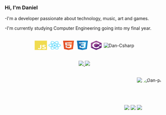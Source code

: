 ### Hi, I'm Daniel
-I'm a developer passionate about technology, music, art and games.

-I'm currently studying Computer Engineering going into my final year.

<div style="display: inline_block" align="center"><br>
  <img align="center" alt="Dan-Js" height="30" width="40" src="https://raw.githubusercontent.com/devicons/devicon/master/icons/javascript/javascript-plain.svg">
  <img align="center" alt="Dan-React" height="30" width="40" src="https://raw.githubusercontent.com/devicons/devicon/master/icons/react/react-original.svg">
  <img align="center" alt="Dan-HTML" height="30" width="40" src="https://raw.githubusercontent.com/devicons/devicon/master/icons/html5/html5-original.svg">
  <img align="center" alt="Dan-CSS" height="30" width="40" src="https://raw.githubusercontent.com/devicons/devicon/master/icons/css3/css3-original.svg">
  <img align="center" alt="Dan-Csharp" height="30" width="40" src="https://raw.githubusercontent.com/devicons/devicon/master/icons/csharp/csharp-original.svg">
  <img align="center" alt="Dan-Csharp" height="30" width="40" src="https://cdn.jsdelivr.net/gh/devicons/devicon/icons/unity/unity-original.svg">
</div>
<br>
<br>
<div align="center" display="inline_block">
  <a href="https://github.com/Dan-nsg">
  <img height="140em" src="https://github-readme-stats.vercel.app/api?username=Dan-nsg&show_icons=true&theme=dark&include_all_commits=true&count_private=true"/>
  <img height="140em" src="https://github-readme-stats.vercel.app/api/top-langs/?username=Dan-nsg&theme=dark"/>
</div>

<br>
<br>
<div> 
  <div style="display: inline_block" align="right">
    <a href="https://github.com/login?return_to=https%3A%2F%2Fgithub.com%2FDan-nsg"><img height="20em" src="https://img.shields.io/github/followers/Dan-nsg.svg?style=social&label=Follow&maxAge=2592000"/></a>
    <img align="right" alt="Dan-pic" height="150" style="border-radius:50px;" src="https://images.fineartamerica.com/images/artworkimages/mediumlarge/3/pee-sherry-rusinack.jpg">
    <br>
    <br>
    <br>
    <br>
    <br>
    <a href = "mailto:dnsgiani@gmail.com"><img src="https://img.shields.io/badge/-Gmail-%23333?style=for-the-badge&logo=gmail&logoColor=white" target="_blank"></a>
    <a href="https://www.linkedin.com/in/daniel-giani-060301176/" target="_blank"><img src="https://img.shields.io/badge/-LinkedIn-%230077B5?style=for-the-badge&logo=linkedin&logoColor=white" target="_blank"></a>
    <a href ="https://open.spotify.com/user/12144622594"><img src="https://img.shields.io/badge/Spotify-1ED760?&style=for-the-badge&logo=spotify&logoColor=white"/></a>
  </div>
</div>
